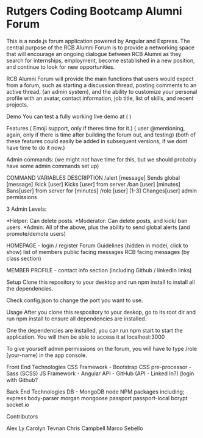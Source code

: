 # Rutgers Coding Bootcamp Alumni Forum

This is a node.js forum application powered by Angular and Express. The central purpose of the RCB Alumni Forum is to provide a networking space that will encourage an ongoing dialogue between RCB Alumni as they search for internships, employment, become established in a new position, and continue to look for new opportunities.

RCB Alumni Forum will provide the main functions that users would expect from a forum, such as starting a discussion thread, posting comments to an active thread, (an admin system), and the ability to customize your personal profile with an avatar, contact information, job title, list of skills, and recent projects.

Demo You can test a fully working live demo at ( )

Features ( Emoji support, only if theres time for it.) ( user @mentioning, again, only if there is time after building the forum out, and testing) (both of these features could easily be added in subsequent versions, if we dont have time to do it now.)

Admin commands: (we might not have time for this, but we should probably have some admin commands set up)

COMMAND VARIABLES DESCRIPTION /alert [message] Sends global [message] /kick [user] Kicks [user] from server /ban [user] [minutes] Bans[user] from server for [minutes] /role [user] [1-3] Changes[user] admin permissions

3 Admin Levels:

*Helper: Can delete posts. *Moderator: Can delete posts, and kick/ ban users. *Admin: All of the above, plus the ability to send global alerts (and promote/demote users)

HOMEPAGE - login / register Forum Guidelines (hidden in model, click to show) list of members public facing messages RCB facing messages (by class section)

MEMBER PROFILE - contact info section (including Github / linkedIn links)

Setup Clone this repository to your desktop and run npm install to install all the dependencies.

Check config.json to change the port you want to use.

Usage After you clone this respository to your deskop, go to its root dir and run npm install to ensure all dependencies are installed.

One the dependencies are installed, you can run npm start to start the application. You will then be able to access it at localhost:3000

To give yourself admin permissions on the forum, you will have to type /role [your-name] in the app console.

Front End Technologies CSS Framework - Bootstrap CSS pre-processor - Sass (SCSS) JS Framework - Angular API - GitHub (API - Linked In?) (login with Github?

Back End Technologies DB - MongoDB node NPM packages including; express body-parser morgan mongoose passport passport-local bcrypt socket.io

Contributors

Alex Ly Carolyn Tevnan Chris Campbell Marco Sebello
